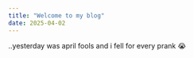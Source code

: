 ```yaml
---
title: "Welcome to my blog"
date: 2025-04-02
---
```

..yesterday was april fools and i fell for every prank 😭
